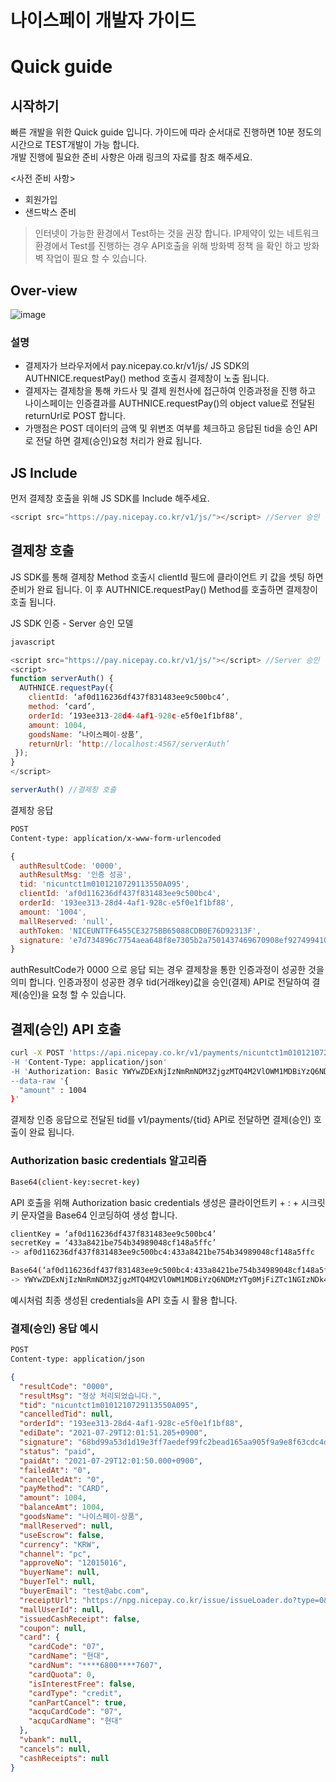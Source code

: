 # 나이스페이 개발자 가이드

# Quick guide

## 시작하기

빠른 개발을 위한 Quick guide 입니다. 가이드에 따라 순서대로 진행하면 10분 정도의 시간으로 TEST개발이 가능 합니다.  
개발 진행에 필요한 준비 사항은 아래 링크의 자료를 참조 해주세요.  

<사전 준비 사항>
- 회원가입
- 샌드박스 준비

> 인터넷이 가능한 환경에서 Test하는 것을 권장 합니다. 
> IP제약이 있는 네트워크 환경에서 Test를 진행하는 경우 API호출을 위해 방화벽 정책 을 확인 하고 방화벽 작업이 필요 할 수 있습니다. 


## Over-view
![image](https://user-images.githubusercontent.com/86043374/128291672-6135c558-0068-4187-bf42-bcbd6f5fe360.png)

### 설명
- 결제자가 브라우저에서 pay.nicepay.co.kr/v1/js/ JS SDK의 AUTHNICE.requestPay() method 호출시 결제창이 노출 됩니다. 
- 결제자는 결제창을 통해 카드사 및 결제 원천사에 접근하여 인증과정을 진행 하고 나이스페이는 인증결과를 AUTHNICE.requestPay()의 object value로 전달된 returnUrl로 POST 합니다. 
- 가맹점은 POST 데이터의 금액 및 위변조 여부를 체크하고 응답된 tid을 승인 API로 전달 하면 결제(승인)요청 처리가 완료 됩니다. 

## JS Include
먼저 결제창 호출을 위해 JS SDK를 Include 해주세요.
```javascript
<script src="https://pay.nicepay.co.kr/v1/js/"></script> //Server 승인
```


## 결제창 호출
JS SDK를 통해 결제창 Method 호출시 clientId 필드에 클라이언트 키 값을 셋팅 하면 준비가 완료 됩니다.
이 후 AUTHNICE.requestPay() Method를 호출하면 결제창이 호출 됩니다. 

JS SDK 인증 - Server 승인 모델
```bash
javascript
```
```javascript
<script src="https://pay.nicepay.co.kr/v1/js/"></script> //Server 승인 
<script>
function serverAuth() {
  AUTHNICE.requestPay({
    clientId: ‘af0d116236df437f831483ee9c500bc4’,
    method: ‘card’,
    orderId: ‘193ee313-28d4-4af1-928c-e5f0e1f1bf88’,
    amount: 1004,
    goodsName: ‘나이스페이-상품’,
    returnUrl: ‘http://localhost:4567/serverAuth’
 });
}
</script>

serverAuth() //결제창 호출

```

결제창 응답
```bash
POST
Content-type: application/x-www-form-urlencoded
```
```javascript
{
  authResultCode: '0000',
  authResultMsg: '인증 성공',
  tid: 'nicuntct1m0101210729113550A095',
  clientId: 'af0d116236df437f831483ee9c500bc4',
  orderId: '193ee313-28d4-4af1-928c-e5f0e1f1bf88',
  amount: '1004',
  mallReserved: 'null',
  authToken: 'NICEUNTTF6455CE3275BB65088CDB0E76D92313F',
  signature: 'e7d734896c7754aea648f8e7305b2a7501437469670908ef92749941040f384d'
}
```
authResultCode가 0000 으로 응답 되는 경우 결제창을 통한  인증과정이 성공한 것을 의미 합니다. 
인증과정이 성공한 경우 tid(거래key)값을 승인(결제) API로 전달하여 결제(승인)을 요청 할 수 있습니다.  


## 결제(승인) API 호출
```bash
curl -X POST 'https://api.nicepay.co.kr/v1/payments/nicuntct1m0101210729113550A095 
-H 'Content-Type: application/json' 
-H 'Authorization: Basic YWYwZDExNjIzNmRmNDM3ZjgzMTQ4M2VlOWM1MDBiYzQ6NDMzYTg0MjFiZTc1NGIzNDk4OTA0OGNmMTQ4YTVmZmM=' 
--data-raw '{
  "amount" : 1004
}'
```
결제창 인증 응답으로 전달된 tid를 v1/payments/{tid} API로 전달하면 결제(승인) 호출이 완료 됩니다.

### Authorization basic credentials 알고리즘
```bash
Base64(client-key:secret-key)
```
API 호출을 위해 Authorization basic credentials 생성은 클라이언트키 + : + 시크릿키 문자열을 Base64 인코딩하여 생성 합니다. 

```bash
clientKey = ‘af0d116236df437f831483ee9c500bc4’
secretKey = ‘433a8421be754b34989048cf148a5ffc’
-> af0d116236df437f831483ee9c500bc4:433a8421be754b34989048cf148a5ffc

Base64(‘af0d116236df437f831483ee9c500bc4:433a8421be754b34989048cf148a5ffc’)
-> YWYwZDExNjIzNmRmNDM3ZjgzMTQ4M2VlOWM1MDBiYzQ6NDMzYTg0MjFiZTc1NGIzNDk4OTA0OGNmMTQ4YTVmZmM= 
```
예시처럼 최종 생성된 credentials을 API 호출 시 활용 합니다. 

### 결제(승인) 응답 예시
```bash
POST
Content-type: application/json
```
```json
{
  "resultCode": "0000",
  "resultMsg": "정상 처리되었습니다.",
  "tid": "nicuntct1m0101210729113550A095",
  "cancelledTid": null,
  "orderId": "193ee313-28d4-4af1-928c-e5f0e1f1bf88",
  "ediDate": "2021-07-29T12:01:51.205+0900",
  "signature": "68bd99a53d1d19e3ff7aedef99fc2bead165aa905f9a9e8f63cdc4da9702828b",
  "status": "paid",
  "paidAt": "2021-07-29T12:01:50.000+0900",
  "failedAt": "0",
  "cancelledAt": "0",
  "payMethod": "CARD",
  "amount": 1004,
  "balanceAmt": 1004,
  "goodsName": "나이스페이-상품",
  "mallReserved": null,
  "useEscrow": false,
  "currency": "KRW",
  "channel": "pc",
  "approveNo": "12015016",
  "buyerName": null,
  "buyerTel": null,
  "buyerEmail": "test@abc.com",
  "receiptUrl": "https://npg.nicepay.co.kr/issue/issueLoader.do?type=0&innerWin=Y&TID=nicuntct1m0101210729113550A095",
  "mallUserId": null,
  "issuedCashReceipt": false,
  "coupon": null,
  "card": {
    "cardCode": "07",
    "cardName": "현대",
    "cardNum": "****6800****7607",
    "cardQuota": 0,
    "isInterestFree": false,
    "cardType": "credit",
    "canPartCancel": true,
    "acquCardCode": "07",
    "acquCardName": "현대"
  },
  "vbank": null,
  "cancels": null,
  "cashReceipts": null
}
```


